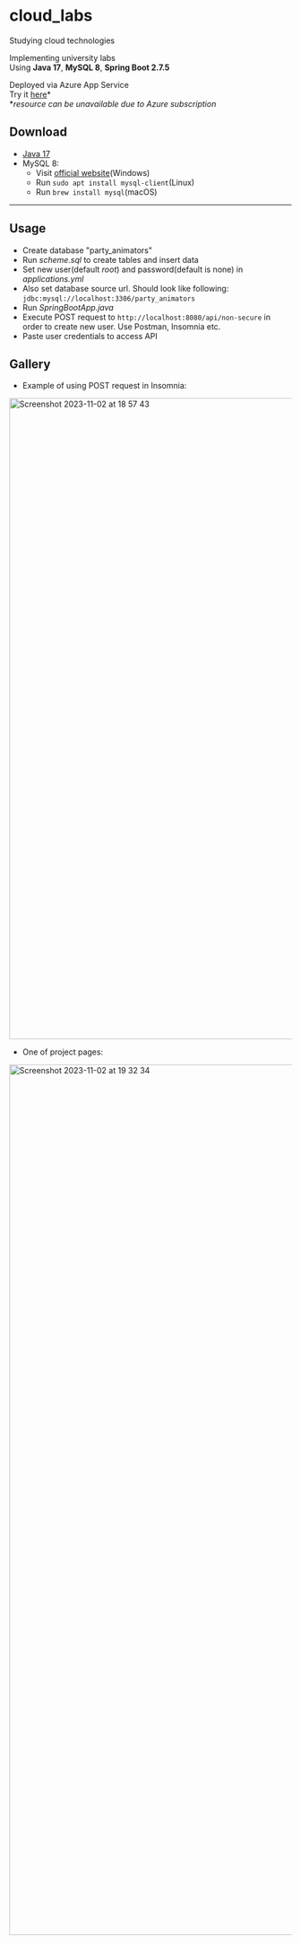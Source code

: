 # cloud_labs
Studying cloud technologies

Implementing university labs  
Using **Java 17**, **MySQL 8**, **Spring Boot 2.7.5**

Deployed via Azure App Service  
Try it [here](https://best-party-animators.azurewebsites.net/api/non-secure)*  
**resource can be unavailable due to Azure subscription*

Download
--------
* [Java 17](https://www.oracle.com/cis/java/technologies/downloads/#java17)
* MySQL 8:
    * Visit [official website](https://dev.mysql.com/downloads/installer/)(Windows)
    * Run `sudo apt install mysql-client`(Linux)
    * Run `brew install mysql`(macOS)
 
***

Usage
-----
* Create database "party_animators"
* Run *scheme.sql* to create tables and insert data
* Set new user(default *root*) and password(default is none) in *applications.yml*
* Also set database source url. Should look like following: `jdbc:mysql://localhost:3306/party_animators`
* Run *SpringBootApp.java*
* Execute POST request to `http://localhost:8080/api/non-secure` in order to create new user. Use Postman, Insomnia etc.
* Paste user credentials to access API

Gallery
-------
* Example of using POST request in Insomnia:
<img width="1143" alt="Screenshot 2023-11-02 at 18 57 43" src="https://github.com/StasDen/cloud_labs/assets/93178776/ff846bd3-957f-4322-8af7-4fe7363173e4">

* One of project pages:
<img width="1552" alt="Screenshot 2023-11-02 at 19 32 34" src="https://github.com/StasDen/cloud_labs/assets/93178776/5552f032-86d7-4516-a747-1c9b55c8da9d">

